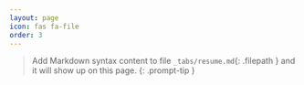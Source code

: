 ```yaml
---
layout: page
icon: fas fa-file
order: 3
---
```


> Add Markdown syntax content to file `_tabs/resume.md`{: .filepath } and it will show up on this page.
{: .prompt-tip }

<script data-goatcounter="https://mattholmes.goatcounter.com/count"
        async src="//gc.zgo.at/count.js"></script>